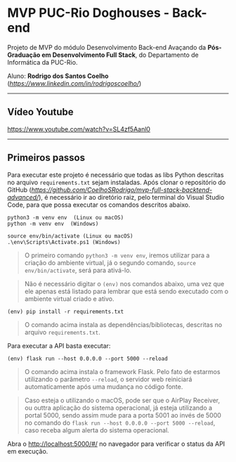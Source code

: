 # MVP PUC-Rio Doghouses - Back-end

Projeto de MVP do módulo Desenvolvimento Back-end Avaçando da **Pós-Graduação em Desenvolvimento Full Stack**, do Departamento de Informática da PUC-Rio.

Aluno: **Rodrigo dos Santos Coelho** (*https://www.linkedin.com/in/rodrigoscoelho/*)

---
##  Vídeo Youtube

https://www.youtube.com/watch?v=SL4zf5Aanl0

---
## Primeiros passos

Para executar este projeto é necessário que todas as libs Python descritas no arquivo `requirements.txt` sejam instaladas. 
Após clonar o repositório do GitHub (*https://github.com/CoelhoSRodrigo/mvp-full-stack-backtend-advanced/*), é necessário ir ao diretório raiz, pelo terminal do Visual Studio Code, para que possa executar os comandos descritos abaixo.

```
python3 -m venv env  (Linux ou macOS)
python -m venv env  (Windows)
```
```
source env/bin/activate (Linux ou macOS)
.\env\Scripts\Activate.ps1 (Windows)

```

> O primeiro comando `python3 -m venv env`, iremos utilizar para a criação do ambiente virtual, já o segundo comando, `source env/bin/activate`, será para ativá-lo.

> Não é necessário digitar o `(env)` nos comandos abaixo, uma vez que ele apenas está listado para lembrar que está sendo executado com o ambiente virtual criado e ativo.

```
(env) pip install -r requirements.txt
```

> O comando acima instala as dependências/bibliotecas, descritas no arquivo `requirements.txt`.

Para executar a API  basta executar:

```
(env) flask run --host 0.0.0.0 --port 5000 --reload
```

> O comando acima instala o framework Flask. Pelo fato de estarmos utilizando o parâmetro `--reload`, o servidor web reiniciará automaticamente após uma mudança no código fonte. 

> Caso esteja o utilizando o macOS, pode ser que o AirPlay Receiver, ou outtra aplicação do sistema operacional, já esteja utilizando a portal 5000, sendo assim mude para a porta 5001 ao invés de 5000 no comando do `flask run --host 0.0.0.0 --port 5000 --reload`, caso receba algum alerta do sistema operacional.


Abra o [http://localhost:5000/#/](http://localhost:5000/#/) no navegador para verificar o status da API em execução.

